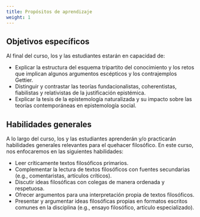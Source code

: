 ```yaml
---
title: Propósitos de aprendizaje
weight: 1
---
```


## Objetivos específicos

Al final del curso, los y las estudiantes estarán en capacidad de:

* Explicar la estructura del esquema tripartito del conocimiento y los retos que implican algunos argumentos escépticos y los contrajemplos Gettier.
* Distinguir y contrastar las teorías fundacionalistas, coherentistas, fiabilistas y relativistas de la justificación epistémica.
* Explicar la tesis de la epistemología naturalizada y su impacto sobre las teorías contemporáneas en epistemología social.

## Habilidades generales

A lo largo del curso, los y las estudiantes aprenderán y/o practicarán habilidades generales relevantes para el quehacer filosófico. En este curso, nos enfocaremos en las siguientes habilidades:

* Leer críticamente textos filosóficos primarios.
* Complementar la lectura de textos filosóficos con fuentes secundarias (e.g., comentaristas, artículos críticos).
* Discutir ideas filosóficas con colegas de manera ordenada y respetuosa.
* Ofrecer argumentos para una interpretación propia de textos filosóficos.
* Presentar y argumentar ideas filosóficas propias en formatos escritos comunes en la disciplina (e.g., ensayo filosófico, artículo especializado).
